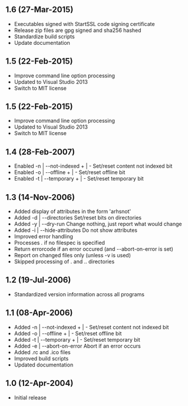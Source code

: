 ## 1.6 (27-Mar-2015)

  * Executables signed with StartSSL code signing certificate
  * Release zip files are gpg signed and sha256 hashed
  * Standardize build scripts
  * Update documentation
  
## 1.5 (22-Feb-2015)

  * Improve command line option processing
  * Updated to Visual Studio 2013
  * Switch to MIT license
  
## 1.5 (22-Feb-2015)

  * Improve command line option processing
  * Updated to Visual Studio 2013
  * Switch to MIT license

## 1.4 (28-Feb-2007)

  * Enabled -n | --not-indexed + | -  Set/reset content not indexed bit
  * Enabled -o | --offline     + | -  Set/reset offline bit
  * Enabled -t | --temporary   + | -  Set/reset temporary bit

## 1.3 (14-Nov-2006)

  * Added display of attributes in the form 'arhsnot'
  * Added -d | --directories        Set/reset bits on directories
  * Added -y | --dry-run            Change nothing, just report what would change
  * Added -i | --hide-attributes    Do not show attributes
  * Improved error handling
  * Processes *.* if no filespec is specified
  * Return errorcode if an error occured (and --abort-on-error is set)
  * Report on changed files only (unless -v is used)
  * Skipped processing of . and .. directories

## 1.2 (19-Jul-2006)

  * Standardized version information across all programs

## 1.1 (08-Apr-2006)

  * Added -n | --not-indexed + | -  Set/reset content not indexed bit
  * Added -o | --offline     + | -  Set/reset offline bit
  * Added -t | --temporary   + | -  Set/reset temporary bit
  * Added -e | --abort-on-error     Abort if an error occurs
  * Added .rc and .ico files
  * Improved build scripts
  * Updated documentation

## 1.0 (12-Apr-2004)

  * Initial release
